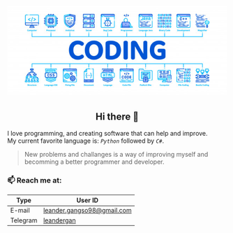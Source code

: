 # [![leander gangso header](https://raw.githubusercontent.com/leandergangso/leandergangso/main/icons/banner.png "Personal page")](https://leandergangso.no)

<h2 align=center>Hi there 👋</h2>

I love programming, and creating software that can help and improve.  
My current favorite language is: *`Python`* followed by *`C#`*.

> New problems and challanges is a way of improving myself and becomming a better programmer and developer.

### 📫 Reach me at:

|Type | User ID|
|---|---|
|E-mail | leander.gangso98@gmail.com|
|Telegram | [leandergan](https://web.telegram.org/#/im?p=@LeanderGan)|
  

